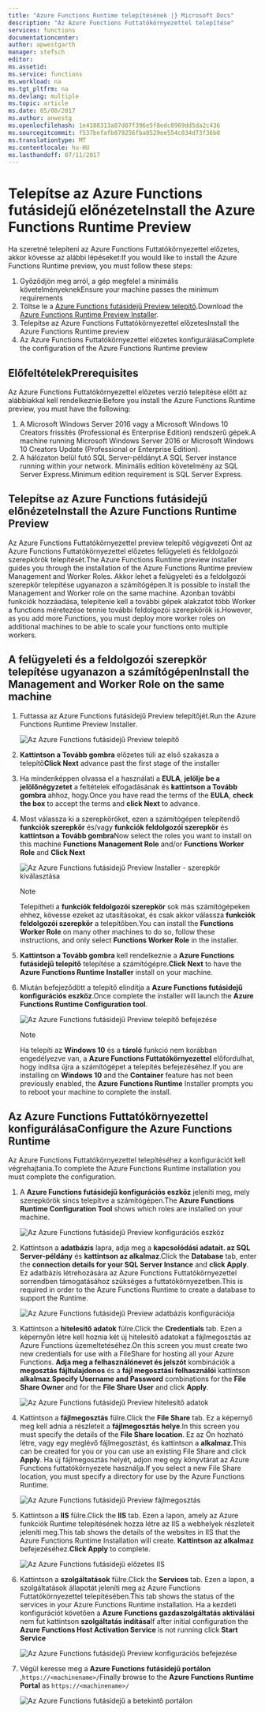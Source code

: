 ```yaml
---
title: "Azure Functions Runtime telepítésének |} Microsoft Docs"
description: "Az Azure Functions Futtatókörnyezettel telepítése"
services: functions
documentationcenter: 
author: apwestgarth
manager: stefsch
editor: 
ms.assetid: 
ms.service: functions
ms.workload: na
ms.tgt_pltfrm: na
ms.devlang: multiple
ms.topic: article
ms.date: 05/08/2017
ms.author: anwestg
ms.openlocfilehash: 1e4188313a87d07f396e5f8edc8969dd5da2c436
ms.sourcegitcommit: f537befafb079256fba0529ee554c034d73f36b0
ms.translationtype: MT
ms.contentlocale: hu-HU
ms.lasthandoff: 07/11/2017
---
```

# <a name="install-the-azure-functions-runtime-preview"></a><span data-ttu-id="b2ea7-103">Telepítse az Azure Functions futásidejű előnézete</span><span class="sxs-lookup"><span data-stu-id="b2ea7-103">Install the Azure Functions Runtime Preview</span></span>

<span data-ttu-id="b2ea7-104">Ha szeretné telepíteni az Azure Functions Futtatókörnyezettel előzetes, akkor kövesse az alábbi lépéseket:</span><span class="sxs-lookup"><span data-stu-id="b2ea7-104">If you would like to install the Azure Functions Runtime preview, you must follow these steps:</span></span>

1. <span data-ttu-id="b2ea7-105">Győződjön meg arról, a gép megfelel a minimális követelményeknek</span><span class="sxs-lookup"><span data-stu-id="b2ea7-105">Ensure your machine passes the minimum requirements</span></span>
1. <span data-ttu-id="b2ea7-106">Töltse le a [Azure Functions futásidejű Preview telepítő](https://aka.ms/azafr).</span><span class="sxs-lookup"><span data-stu-id="b2ea7-106">Download the [Azure Functions Runtime Preview Installer](https://aka.ms/azafr).</span></span> 
1. <span data-ttu-id="b2ea7-107">Telepítse az Azure Functions Futtatókörnyezettel előzetes</span><span class="sxs-lookup"><span data-stu-id="b2ea7-107">Install the Azure Functions Runtime preview</span></span>
1. <span data-ttu-id="b2ea7-108">Az Azure Functions Futtatókörnyezettel előzetes konfigurálása</span><span class="sxs-lookup"><span data-stu-id="b2ea7-108">Complete the configuration of the Azure Functions Runtime preview</span></span>

## <a name="prerequisites"></a><span data-ttu-id="b2ea7-109">Előfeltételek</span><span class="sxs-lookup"><span data-stu-id="b2ea7-109">Prerequisites</span></span>

<span data-ttu-id="b2ea7-110">Az Azure Functions Futtatókörnyezettel előzetes verzió telepítése előtt az alábbiakkal kell rendelkeznie:</span><span class="sxs-lookup"><span data-stu-id="b2ea7-110">Before you install the Azure Functions Runtime preview, you must have the following:</span></span>

1. <span data-ttu-id="b2ea7-111">A Microsoft Windows Server 2016 vagy a Microsoft Windows 10 Creators frissítés (Professional és Enterprise Edition) rendszerű gépek.</span><span class="sxs-lookup"><span data-stu-id="b2ea7-111">A machine running Microsoft Windows Server 2016 or Microsoft Windows 10 Creators Update (Professional or Enterprise Edition).</span></span>
1. <span data-ttu-id="b2ea7-112">A hálózaton belül futó SQL Server-példányt.</span><span class="sxs-lookup"><span data-stu-id="b2ea7-112">A SQL Server instance running within your network.</span></span>  <span data-ttu-id="b2ea7-113">Minimális edition követelmény az SQL Server Express.</span><span class="sxs-lookup"><span data-stu-id="b2ea7-113">Minimum edition requirement is SQL Server Express.</span></span>

## <a name="install-the-azure-functions-runtime-preview"></a><span data-ttu-id="b2ea7-114">Telepítse az Azure Functions futásidejű előnézete</span><span class="sxs-lookup"><span data-stu-id="b2ea7-114">Install the Azure Functions Runtime Preview</span></span>

<span data-ttu-id="b2ea7-115">Az Azure Functions Futtatókörnyezettel preview telepítő végigvezeti Önt az Azure Functions Futtatókörnyezettel előzetes felügyeleti és feldolgozói szerepkörök telepítését.</span><span class="sxs-lookup"><span data-stu-id="b2ea7-115">The Azure Functions Runtime preview installer guides you through the installation of the Azure Functions Runtime preview Management and Worker Roles.</span></span>  <span data-ttu-id="b2ea7-116">Akkor lehet a felügyeleti és a feldolgozói szerepkör telepítése ugyanazon a számítógépen.</span><span class="sxs-lookup"><span data-stu-id="b2ea7-116">It is possible to install the Management and Worker role on the same machine.</span></span>  <span data-ttu-id="b2ea7-117">Azonban további funkciók hozzáadása, telepítenie kell a további gépek alakzatot több Worker a functions méretezése tennie további feldolgozói szerepkörök is.</span><span class="sxs-lookup"><span data-stu-id="b2ea7-117">However, as you add more Functions, you must deploy more worker roles on additional machines to be able to scale your functions onto multiple workers.</span></span>

## <a name="install-the-management-and-worker-role-on-the-same-machine"></a><span data-ttu-id="b2ea7-118">A felügyeleti és a feldolgozói szerepkör telepítése ugyanazon a számítógépen</span><span class="sxs-lookup"><span data-stu-id="b2ea7-118">Install the Management and Worker Role on the same machine</span></span>

1. <span data-ttu-id="b2ea7-119">Futtassa az Azure Functions futásidejű Preview telepítőjét.</span><span class="sxs-lookup"><span data-stu-id="b2ea7-119">Run the Azure Functions Runtime Preview Installer.</span></span>

    ![Az Azure Functions futásidejű Preview telepítő][1]

1. <span data-ttu-id="b2ea7-121">**Kattintson a Tovább gombra** előzetes túli az első szakasza a telepítő</span><span class="sxs-lookup"><span data-stu-id="b2ea7-121">**Click Next** advance past the first stage of the installer</span></span>
1. <span data-ttu-id="b2ea7-122">Ha mindenképpen olvassa el a használati a **EULA**, **jelölje be a jelölőnégyzetet** a feltételek elfogadásának és **kattintson a Tovább gombra** ahhoz, hogy.</span><span class="sxs-lookup"><span data-stu-id="b2ea7-122">Once you have read the terms of the **EULA**, **check the box** to accept the terms and **click Next** to advance.</span></span>
1. <span data-ttu-id="b2ea7-123">Most válassza ki a szerepköröket, ezen a számítógépen telepítendő **funkciók szerepkör** és/vagy **funkciók feldolgozói szerepkör** és **kattintson a Tovább gombra**</span><span class="sxs-lookup"><span data-stu-id="b2ea7-123">Now select the roles you want to install on this machine **Functions Management Role** and/or **Functions Worker Role** and **Click Next**</span></span>

    ![Az Azure Functions futásidejű Preview Installer - szerepkör kiválasztása][3]

    > [!NOTE]
    > <span data-ttu-id="b2ea7-125">Telepítheti a **funkciók feldolgozói szerepkör** sok más számítógépeken ehhez, kövesse ezeket az utasításokat, és csak akkor válassza **funkciók feldolgozói szerepkör** a telepítőben.</span><span class="sxs-lookup"><span data-stu-id="b2ea7-125">You can install the **Functions Worker Role** on many other machines to do so, follow these instructions, and only select **Functions Worker Role** in the installer.</span></span>

1. <span data-ttu-id="b2ea7-126">**Kattintson a Tovább gombra** kell rendelkeznie a **Azure Functions futásidejű telepítő** telepítése a számítógépre.</span><span class="sxs-lookup"><span data-stu-id="b2ea7-126">**Click Next** to have the **Azure Functions Runtime Installer** install on your machine.</span></span>
1. <span data-ttu-id="b2ea7-127">Miután befejeződött a telepítő elindítja a **Azure Functions futásidejű konfigurációs eszköz**.</span><span class="sxs-lookup"><span data-stu-id="b2ea7-127">Once complete the installer will launch the **Azure Functions Runtime Configuration tool**.</span></span>

    ![Az Azure Functions futásidejű Preview telepítő befejezése][5]

    > [!NOTE]
    > <span data-ttu-id="b2ea7-129">Ha telepíti az **Windows 10** és a **tároló** funkció nem korábban engedélyezve van, a **Azure Functions Futtatókörnyezettel** előfordulhat, hogy indítsa újra a számítógépet a telepítés befejezéséhez.</span><span class="sxs-lookup"><span data-stu-id="b2ea7-129">If you are installing on **Windows 10** and the **Container** feature has not been previously enabled, the **Azure Functions Runtime** Installer prompts you to reboot your machine to complete the install.</span></span>

## <a name="configure-the-azure-functions-runtime"></a><span data-ttu-id="b2ea7-130">Az Azure Functions Futtatókörnyezettel konfigurálása</span><span class="sxs-lookup"><span data-stu-id="b2ea7-130">Configure the Azure Functions Runtime</span></span>

<span data-ttu-id="b2ea7-131">Az Azure Functions Futtatókörnyezettel telepítéséhez a konfigurációt kell végrehajtania.</span><span class="sxs-lookup"><span data-stu-id="b2ea7-131">To complete the Azure Functions Runtime installation you must complete the configuration.</span></span>

1. <span data-ttu-id="b2ea7-132">A **Azure Functions futásidejű konfigurációs eszköz** jeleníti meg, mely szerepkörök sincs telepítve a számítógépen.</span><span class="sxs-lookup"><span data-stu-id="b2ea7-132">The **Azure Functions Runtime Configuration Tool** shows which roles are installed on your machine.</span></span>

    ![Az Azure Functions futásidejű Preview konfigurációs eszköz][6]

1. <span data-ttu-id="b2ea7-134">Kattintson a **adatbázis** lapra, adja meg a **kapcsolódási adatait. az SQL Server-példány** és **kattintson az alkalmaz**.</span><span class="sxs-lookup"><span data-stu-id="b2ea7-134">Click the **Database** tab, enter the **connection details for your SQL Server Instance** and **click Apply**.</span></span>  <span data-ttu-id="b2ea7-135">Ez adatbázis létrehozására az Azure Functions Futtatókörnyezettel sorrendben támogatásához szükséges a futtatókörnyezetben.</span><span class="sxs-lookup"><span data-stu-id="b2ea7-135">This is required in order to the Azure Functions Runtime to create a database to support the Runtime.</span></span>
    
    ![Az Azure Functions futásidejű Preview adatbázis konfigurációja][7]

1. <span data-ttu-id="b2ea7-137">Kattintson a **hitelesítő adatok** fülre.</span><span class="sxs-lookup"><span data-stu-id="b2ea7-137">Click the **Credentials** tab.</span></span>  <span data-ttu-id="b2ea7-138">Ezen a képernyőn létre kell hoznia két új hitelesítő adatokat a fájlmegosztás az Azure Functions üzemeltetéséhez.</span><span class="sxs-lookup"><span data-stu-id="b2ea7-138">On this screen you must create two new credentials for use with a FileShare for hosting all your Azure Functions.</span></span>  <span data-ttu-id="b2ea7-139">**Adja meg a felhasználónevet és jelszót** kombinációk a **megosztás fájltulajdonos** és a **fájl megosztási felhasználói** kattintson **alkalmaz**.</span><span class="sxs-lookup"><span data-stu-id="b2ea7-139">**Specify Username and Password** combinations for the **File Share Owner** and for the **File Share User** and click **Apply**.</span></span>

    ![Az Azure Functions futásidejű Preview hitelesítő adatok][8]

1. <span data-ttu-id="b2ea7-141">Kattintson a **fájlmegosztás** fülre.</span><span class="sxs-lookup"><span data-stu-id="b2ea7-141">Click the **File Share** tab.</span></span>  <span data-ttu-id="b2ea7-142">Ez a képernyő meg kell adnia a részleteit a **fájlmegosztás helye**.</span><span class="sxs-lookup"><span data-stu-id="b2ea7-142">In this screen you must specify the details of the **File Share location**.</span></span>  <span data-ttu-id="b2ea7-143">Ez az Ön hozható létre, vagy egy meglévő fájlmegosztást, és kattintson a **alkalmaz**.</span><span class="sxs-lookup"><span data-stu-id="b2ea7-143">This can be created for you or you can use an existing File Share and click **Apply**.</span></span>  <span data-ttu-id="b2ea7-144">Ha új fájlmegosztás helyét, adjon meg egy könyvtárat az Azure Functions futtatókörnyezete használja.</span><span class="sxs-lookup"><span data-stu-id="b2ea7-144">If you select a new File Share location, you must specify a directory for use by the Azure Functions Runtime.</span></span>
    
    ![Az Azure Functions futásidejű Preview fájlmegosztás][9]

1. <span data-ttu-id="b2ea7-146">Kattintson a **IIS** fülre.</span><span class="sxs-lookup"><span data-stu-id="b2ea7-146">Click the **IIS** tab.</span></span>  <span data-ttu-id="b2ea7-147">Ezen a lapon, amely az Azure funkciók Runtime telepítésének hozza létre az IIS a webhelyek részleteit jeleníti meg.</span><span class="sxs-lookup"><span data-stu-id="b2ea7-147">This tab shows the details of the websites in IIS that the Azure Functions Runtime Installation will create.</span></span>  <span data-ttu-id="b2ea7-148">**Kattintson az alkalmaz** befejezéséhez.</span><span class="sxs-lookup"><span data-stu-id="b2ea7-148">**Click Apply** to complete.</span></span>

    ![Az Azure Functions futásidejű előzetes IIS][10]

1. <span data-ttu-id="b2ea7-150">Kattintson a **szolgáltatások** fülre.</span><span class="sxs-lookup"><span data-stu-id="b2ea7-150">Click the **Services** tab.</span></span>  <span data-ttu-id="b2ea7-151">Ezen a lapon, a szolgáltatások állapotát jeleníti meg az Azure Functions Futtatókörnyezettel telepítésében.</span><span class="sxs-lookup"><span data-stu-id="b2ea7-151">This tab shows the status of the services in your Azure Functions Runtime installation.</span></span>  <span data-ttu-id="b2ea7-152">Ha a kezdeti konfigurációt követően a **Azure Functions gazdaszolgáltatás aktiválási** nem fut kattintson **szolgáltatás indítása**</span><span class="sxs-lookup"><span data-stu-id="b2ea7-152">If after initial configuration the **Azure Functions Host Activation Service** is not running click **Start Service**</span></span>

    ![Az Azure Functions futásidejű Preview konfigurációs befejezése][11]

1. <span data-ttu-id="b2ea7-154">Végül keresse meg a **Azure Functions futásidejű portálon** ,`https://<machinename>/`</span><span class="sxs-lookup"><span data-stu-id="b2ea7-154">Finally browse to the **Azure Functions Runtime Portal** as `https://<machinename>/`</span></span>

    ![Az Azure Functions futásidejű a betekintő portálon][12]


<!--Image references-->
[1]: ./media/functions-runtime-install/AzureFunctionsRuntime_Installer1.png
[2]: ./media/functions-runtime-install/AzureFunctionsRuntime_Installer2-EULA.png
[3]: ./media/functions-runtime-install/AzureFunctionsRuntime_Installer3-ChooseRoles.png
[4]: ./media/functions-runtime-install/AzureFunctionsRuntime_Installer4-Install.png
[5]: ./media/functions-runtime-install/AzureFunctionsRuntime_Installer5-InstallComplete.png
[6]: ./media/functions-runtime-install/AzureFunctionsRuntime_Configuration1.png
[7]: ./media/functions-runtime-install/AzureFunctionsRuntime_Configuration2_SQL.png
[8]: ./media/functions-runtime-install/AzureFunctionsRuntime_Configuration3_Credentials.png
[9]: ./media/functions-runtime-install/AzureFunctionsRuntime_Configuration4_Fileshare.png
[10]: ./media/functions-runtime-install/AzureFunctionsRuntime_Configuration5_IIS.png
[11]: ./media/functions-runtime-install/AzureFunctionsRuntime_Configuration6_Services.png
[12]: ./media/functions-runtime-install/AzureFunctionsRuntime_Portal.png